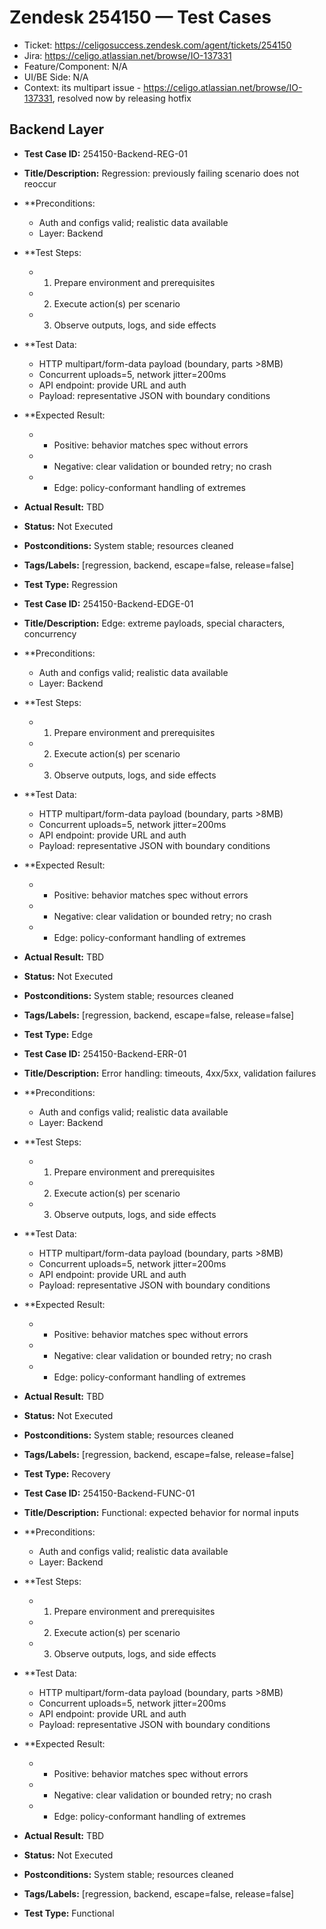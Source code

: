 # Zendesk 254150 — Test Cases
- Ticket: https://celigosuccess.zendesk.com/agent/tickets/254150
- Jira: https://celigo.atlassian.net/browse/IO-137331
- Feature/Component: N/A
- UI/BE Side: N/A
- Context: its multipart issue - https://celigo.atlassian.net/browse/IO-137331, resolved now by releasing hotfix

## Backend Layer
- **Test Case ID:** 254150-Backend-REG-01
- **Title/Description:** Regression: previously failing scenario does not reoccur
- **Preconditions:
  - Auth and configs valid; realistic data available
  - Layer: Backend
- **Test Steps:
  - 1) Prepare environment and prerequisites
  - 2) Execute action(s) per scenario
  - 3) Observe outputs, logs, and side effects
- **Test Data:
  - HTTP multipart/form-data payload (boundary, parts >8MB)
  - Concurrent uploads=5, network jitter=200ms
  - API endpoint: provide URL and auth
  - Payload: representative JSON with boundary conditions
- **Expected Result:
  - - Positive: behavior matches spec without errors
  - - Negative: clear validation or bounded retry; no crash
  - - Edge: policy-conformant handling of extremes
- **Actual Result:** TBD
- **Status:** Not Executed
- **Postconditions:** System stable; resources cleaned
- **Tags/Labels:** [regression, backend, escape=false, release=false]
- **Test Type:** Regression

- **Test Case ID:** 254150-Backend-EDGE-01
- **Title/Description:** Edge: extreme payloads, special characters, concurrency
- **Preconditions:
  - Auth and configs valid; realistic data available
  - Layer: Backend
- **Test Steps:
  - 1) Prepare environment and prerequisites
  - 2) Execute action(s) per scenario
  - 3) Observe outputs, logs, and side effects
- **Test Data:
  - HTTP multipart/form-data payload (boundary, parts >8MB)
  - Concurrent uploads=5, network jitter=200ms
  - API endpoint: provide URL and auth
  - Payload: representative JSON with boundary conditions
- **Expected Result:
  - - Positive: behavior matches spec without errors
  - - Negative: clear validation or bounded retry; no crash
  - - Edge: policy-conformant handling of extremes
- **Actual Result:** TBD
- **Status:** Not Executed
- **Postconditions:** System stable; resources cleaned
- **Tags/Labels:** [regression, backend, escape=false, release=false]
- **Test Type:** Edge

- **Test Case ID:** 254150-Backend-ERR-01
- **Title/Description:** Error handling: timeouts, 4xx/5xx, validation failures
- **Preconditions:
  - Auth and configs valid; realistic data available
  - Layer: Backend
- **Test Steps:
  - 1) Prepare environment and prerequisites
  - 2) Execute action(s) per scenario
  - 3) Observe outputs, logs, and side effects
- **Test Data:
  - HTTP multipart/form-data payload (boundary, parts >8MB)
  - Concurrent uploads=5, network jitter=200ms
  - API endpoint: provide URL and auth
  - Payload: representative JSON with boundary conditions
- **Expected Result:
  - - Positive: behavior matches spec without errors
  - - Negative: clear validation or bounded retry; no crash
  - - Edge: policy-conformant handling of extremes
- **Actual Result:** TBD
- **Status:** Not Executed
- **Postconditions:** System stable; resources cleaned
- **Tags/Labels:** [regression, backend, escape=false, release=false]
- **Test Type:** Recovery

- **Test Case ID:** 254150-Backend-FUNC-01
- **Title/Description:** Functional: expected behavior for normal inputs
- **Preconditions:
  - Auth and configs valid; realistic data available
  - Layer: Backend
- **Test Steps:
  - 1) Prepare environment and prerequisites
  - 2) Execute action(s) per scenario
  - 3) Observe outputs, logs, and side effects
- **Test Data:
  - HTTP multipart/form-data payload (boundary, parts >8MB)
  - Concurrent uploads=5, network jitter=200ms
  - API endpoint: provide URL and auth
  - Payload: representative JSON with boundary conditions
- **Expected Result:
  - - Positive: behavior matches spec without errors
  - - Negative: clear validation or bounded retry; no crash
  - - Edge: policy-conformant handling of extremes
- **Actual Result:** TBD
- **Status:** Not Executed
- **Postconditions:** System stable; resources cleaned
- **Tags/Labels:** [regression, backend, escape=false, release=false]
- **Test Type:** Functional

